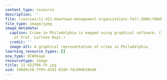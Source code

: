 ```yaml
---
content_type: resource
description: ''
file: /courses/11-422-downtown-management-organizations-fall-2006/fd0d9c5b7f03d1d102d47dc894610ed6_11-422f06-th.jpg
file_type: image/jpeg
image_metadata:
  caption: Crime in Philadelphia is mapped using graphical software. (Image courtesy
    of Prof. Lorlene Hoyt.)
  credit: ''
  image-alt: A graphical representation of crime in Philadelphia.
learning_resource_types: []
ocw_type: OCWImage
resourcetype: Image
title: 11-422f06-th.jpg
uid: fd0d9c5b-7f03-d1d1-02d4-7dc894610ed6
---
```

